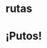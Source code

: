 # rutas
<!DOCTYPE html>
<html>
<head>
    <title>Mi Página</title>
</head>
<body>
    <h1>¡Putos!</h1>
</body>
</html>
